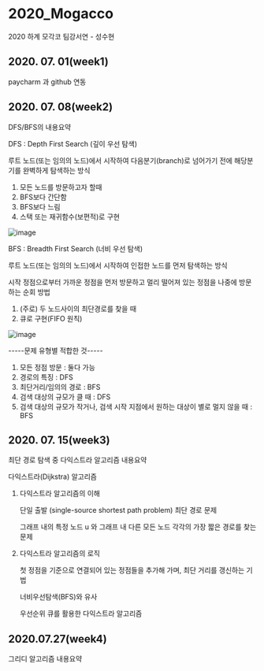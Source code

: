 # 2020_Mogacco
2020 하계 모각코 팀강서연 - 성수현

## 2020. 07. 01(week1)
paycharm 과 github 연동

## 2020. 07. 08(week2)
DFS/BFS의 내용요약

DFS : Depth First Search (깊이 우선 탐색)

루트 노드(또는 임의의 노드)에서 시작하여 다음분기(branch)로 넘어가기 전에 해당분기를 완벽하게 탐색하는 방식
1. 모든 노드를 방문하고자 할때 
2. BFS보다 간단함
3. BFS보다 느림
4. 스택 또는 재귀함수(보편적)로 구현

![image](https://user-images.githubusercontent.com/26875426/86904852-3c34f400-c14c-11ea-9bf6-9d77b984a978.png)


BFS : Breadth First Search (너비 우선 탐색)

루트 노드(또는 임의의 노드)에서 시작하여 인접한 노드를 먼저 탐색하는 방식

시작 정점으로부터 가까운 정점을 먼저 방문하고 멀리 떨어져 있는 정점을 나중에 방문하는 순회 방법
1. (주로) 두 노드사이의 최단경로를 찾을 때
2. 큐로 구현(FIFO 원칙)


![image](https://user-images.githubusercontent.com/26875426/86904972-6686b180-c14c-11ea-8b33-21d2a34def11.png)


-----문제 유형별 적합한 것-----
1. 모든 정점 방문 : 둘다 가능
2. 경로의 특징 : DFS
3. 최단거리/임의의 경로 : BFS
4. 검색 대상의 규모가 클 때 : DFS
5. 검색 대상의 규모가 작거나, 검색 시작 지점에서 원하는 대상이 별로 멀지 않을 때 : BFS

## 2020. 07. 15(week3)
최단 경로 탐색 중 다익스트라 알고리즘 내용요약

다익스트라(Dijkstra) 알고리즘 
1. 다익스트라 알고리즘의 이해

    단일 출발 (single-source shortest path problem) 최단 경로 문제
  
    그래프 내의 특정 노드 u 와 그래프 내 다른 모든 노드 각각의 가장 짧은 경로를 찾는 문제

2. 다익스트라 알고리즘의 로직

    첫 정점을 기준으로 연결되어 있는 정점들을 추가해 가며, 최단 거리를 갱신하는 기법
  
    너비우선탐색(BFS)와 유사
  
    우선순위 큐를 활용한 다익스트라 알고리즘

## 2020.07.27(week4)
그리디 알고리즘 내용요약


